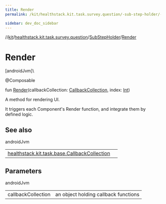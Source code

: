 ```yaml
---
title: Render
permalink: /kit/healthstack.kit.task.survey.question/-sub-step-holder/-render.html

sidebar: dev_doc_sidebar
---
```

//[kit](../../../kit.html)/[healthstack.kit.task.survey.question](../index.html)/[SubStepHolder](index.html)/[Render](-render.html)



# Render



[androidJvm]\




@Composable



fun [Render](-render.html)(callbackCollection: [CallbackCollection](../../healthstack.kit.task.base/-callback-collection/index.html), index: [Int](https://kotlinlang.org/api/latest/jvm/stdlib/kotlin/-int/index.html))



A method for rendering UI.



It triggers each Component's Render function, and integrate them by defined logic.



## See also


androidJvm

| | |
|---|---|
| [healthstack.kit.task.base.CallbackCollection](../../healthstack.kit.task.base/-callback-collection/index.html) |  |



## Parameters


androidJvm

| | |
|---|---|
| callbackCollection | an object holding callback functions |




